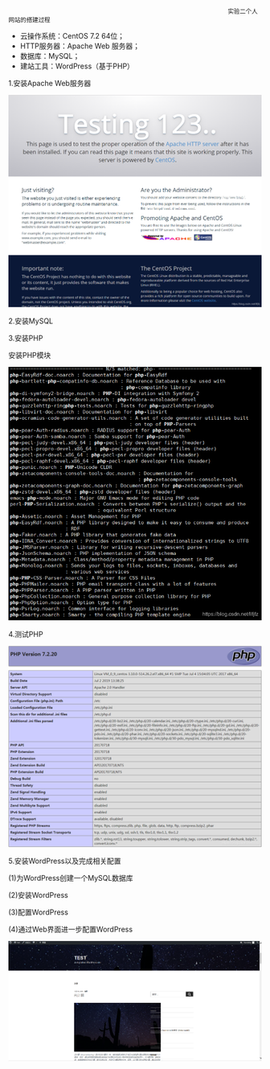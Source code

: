                                                                  实验二个人网站的搭建过程

- 云操作系统：CentOS 7.2 64位；
- HTTP服务器：Apache Web 服务器；
- 数据库：MySQL；
- 建站工具：WordPress（基于PHP）

1.安装Apache Web服务器

![](./images/8.png)

2.安装MySQL

3.安装PHP

安装PHP模块

![](./images/9.png)

4.测试PHP

![](./images/10.png)

5.安装WordPress以及完成相关配置

(1)为WordPress创建一个MySQL数据库

(2)安装WordPress

(3)配置WordPress

(4)通过Web界面进一步配置WordPress

![](./images/11.png)